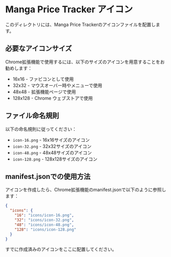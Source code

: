 # Manga Price Tracker アイコン

このディレクトリには、Manga Price Trackerのアイコンファイルを配置します。

## 必要なアイコンサイズ

Chrome拡張機能で使用するには、以下のサイズのアイコンを用意することをお勧めします：

- 16x16 - ファビコンとして使用
- 32x32 - マウスオーバー時やメニューで使用
- 48x48 - 拡張機能ページで使用
- 128x128 - Chrome ウェブストアで使用

## ファイル命名規則

以下の命名規則に従ってください：

- `icon-16.png` - 16x16サイズのアイコン
- `icon-32.png` - 32x32サイズのアイコン
- `icon-48.png` - 48x48サイズのアイコン
- `icon-128.png` - 128x128サイズのアイコン

## manifest.jsonでの使用方法

アイコンを作成したら、Chrome拡張機能のmanifest.jsonで以下のように参照します：

```json
{
  "icons": {
    "16": "icons/icon-16.png",
    "32": "icons/icon-32.png",
    "48": "icons/icon-48.png",
    "128": "icons/icon-128.png"
  }
}
```

すでに作成済みのアイコンをここに配置してください。 